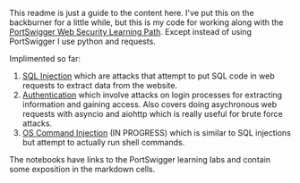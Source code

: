 This readme is just a guide to the content here. I've put this on the backburner for a little while, but this is my code for working along with the [PortSwigger Web Security Learning Path](https://portswigger.net/web-security/learning-path). 
Except instead of using PortSwigger I use python and requests. 

Implimented so far:

1. [SQL Injection](https://github.com/GusHebblewhite/hacking/tree/master/notebooks/PortSwigger/SQLInjection) which are attacks that attempt to put SQL code in web requests to extract data from the website.
2. [Authentication](https://github.com/GusHebblewhite/hacking/tree/master/notebooks/PortSwigger/Authentication) which involve attacks on login processes for extracting information and gaining access. Also covers doing asychronous web requests with asyncio and aiohttp which is really useful for brute force attacks.
3. [OS Command Injection](https://github.com/GusHebblewhite/hacking/tree/master/notebooks/PortSwigger/OS%20Command%20Injection) (IN PROGRESS) which is similar to SQL injections but attempt to actually run shell commands.

The notebooks have links to the PortSwigger learning labs and contain some exposition in the markdown cells. 

